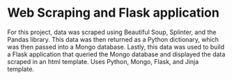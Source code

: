 # Web Scraping and Flask application

For this project, data was scraped using Beautiful Soup, Splinter, and the Pandas library. This data was then returned as a Python dictionary, which was then passed into a Mongo database. Lastly, this data was used to build a Flask application that queried the Mongo database and displayed the data scraped in an html template. Uses Python, Mongo, Flask, and Jinja template.
